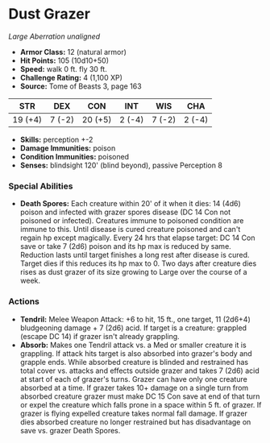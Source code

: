 # Dust Grazer

*Large* *Aberration* *unaligned*

- **Armor Class:** 12 (natural armor)
- **Hit Points:** 105 (10d10+50)
- **Speed:** walk 0 ft. fly 30 ft.
- **Challenge Rating:** 4 (1,100 XP)
- **Source:** Tome of Beasts 3, page 163

| STR | DEX | CON | INT | WIS | CHA |
| --- | --- | --- | --- | --- | --- |
| 19 (+4) | 7 (-2) | 20 (+5) | 2 (-4) | 7 (-2) | 2 (-4) |

- **Skills:** perception +-2
- **Damage Immunities:** poison
- **Condition Immunities:** poisoned
- **Senses:** blindsight 120' (blind beyond), passive Perception 8

### Special Abilities

- **Death Spores:** Each creature within 20' of it when it dies: 14 (4d6) poison and infected with grazer spores disease (DC 14 Con not poisoned or infected). Creatures immune to poisoned condition are immune to this. Until disease is cured creature poisoned and can't regain hp except magically. Every 24 hrs that elapse target: DC 14 Con save or take 7 (2d6) poison and its hp max is reduced by same. Reduction lasts until target finishes a long rest after disease is cured. Target dies if this reduces its hp max to 0. Two days after creature dies rises as dust grazer of its size growing to Large over the course of a week.

### Actions

- **Tendril:** Melee Weapon Attack: +6 to hit, 15 ft., one target, 11 (2d6+4) bludgeoning damage + 7 (2d6) acid. If target is a creature: grappled (escape DC 14) if grazer isn't already grappling.
- **Absorb:** Makes one Tendril attack vs. a Med or smaller creature it is grappling. If attack hits target is  also absorbed into grazer's body and grapple ends. While absorbed creature is blinded and restrained has total cover vs. attacks and effects outside grazer and takes 7 (2d6) acid at start of each of grazer's turns. Grazer can have only one creature absorbed at a time. If grazer takes 10+ damage on a single turn from absorbed creature grazer must make DC 15 Con save at end of that turn or expel the creature which falls prone in a space within 5 ft. of grazer. If grazer is flying expelled creature takes normal fall damage. If grazer dies absorbed creature no longer restrained but has disadvantage on save vs. grazer Death Spores.


